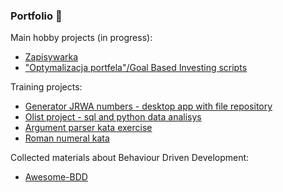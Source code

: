 ### Portfolio 👋

Main hobby projects (in progress):
* [Zapisywarka](https://github.com/msz13/zapisywarka)
* ["Optymalizacja portfela"/Goal Based Investing scripts](https://github.com/msz13/Optymalizacja-portfela/)


Training projects:
* [Generator JRWA numbers - desktop app with file repository](https://github.com/msz13/generator-jrwa)
* [Olist project - sql and python data analisys](https://github.com/msz13/olist_project)
* [Argument parser kata exercise](https://github.com/msz13/ArgumentParser)
* [Roman numeral kata](https://github.com/msz13/roman-numerals-kata)

Collected materials about Behaviour Driven Development:
- [Awesome-BDD](https://github.com/msz13/Awesome-BDD)

<!--
**msz13/msz13** is a ✨ _special_ ✨ repository because its `README.md` (this file) appears on your GitHub profile.

Here are some ideas to get you started:

- 🔭 I’m currently working on ...
- 🌱 I’m currently learning ...
- 👯 I’m looking to collaborate on ...
- 🤔 I’m looking for help with ...
- 💬 Ask me about ...
- 📫 How to reach me: ...
- 😄 Pronouns: ...
- ⚡ Fun fact: ...
-->
